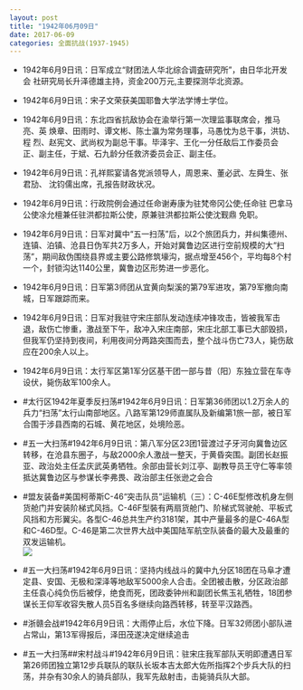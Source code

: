 ```yaml
---
layout: post
title: "1942年06月09日"
date: 2017-06-09
categories: 全面抗战(1937-1945)
---
```


<meta name="referrer" content="no-referrer" />

- 1942年6月9日讯：日军成立“财团法人华北综合调査研究所”，由日华北开发会 社研究局长升泽德雄主持，资金200万元,主要探测华北资源。 

- 1942年6月9日讯：宋子文荣获美国耶鲁大学法学博士学位。 

- 1942年6月9日讯：东北四省抗敌协会在渝举行第一次理监事联席会，推马亮、英 焕章、田雨时、谭文彬、陈士瀛为常务理事，马愚忱为总干事，洪钫、程 烈、赵宪文、武尚权为副总干事。毕泽宇、王化一分任敌后工作委员会 正、副主任，于斌、石九龄分任救济委员会正、副主任。 

- 1942年6月9日讯：孔祥熙宴请各党派领导人，周恩来、董必武、左舜生、张君劢、 沈钧儒出席，孔报告财政状况。 

- 1942年6月9日讯：行政院例会通过任命谢寿康为驻梵帝冈公使;任命驻 巴拿马公使凃允檀兼任驻洪都拉斯公使，原兼驻洪都拉斯公使沈觐鼎 免职。 

- 1942年6月9日讯：日军对冀中“五一扫荡”后，以2个旅团兵力，并纠集德州、连镇、泊镇、沧县日伪军共2万多人，开始对冀鲁边区进行空前规模的大“扫荡”，期间敌伪围绕县界或主要公路修筑壕沟，据点增至456个，平均每8个村一个，封锁沟达1140公里，冀鲁边区形势进一步恶化。 

- 1942年6月9日讯：日军第3师团从宜黄向梨溪的第79军进攻，第79军撤向南城，日军跟踪而来。 

- 1942年6月9日讯：日军对我驻守宋庄部队发动连续冲锋攻击，皆被我军击退，敌伤亡惨重，激战至下午，敌冲入宋庄南部，宋庄北部工事已大部毁损，但我军仍坚持到夜间，利用夜间分两路突围而去，整个战斗伤亡73人，毙伤敌应在200余人以上。 

- 1942年6月9日讯：太行军区第1军分区基干团一部与昔（阳）东独立营在车寺设伏，毙伤敌军100余人。 

- #太行区1942年夏季反扫荡#1942年6月9日讯：日军第36师团以1.2万余人的兵力“扫荡”太行山南部地区。八路军第129师直属队及新编第1旅一部，被日军合围于涉县西南的石城、黄花地区，处境险恶。 

- #五一大扫荡#1942年6月9日讯：第八军分区23团1营渡过子牙河向冀鲁边区转移，在沧县东圈子，与敌2000余人激战一整天，于黄昏突围。副团长赵振亚、政治处主任孟庆武英勇牺牲。余部由营长刘江亭、副教导员王守仁等率领抵达冀鲁边区与参谋长李弗畏、政治部主任张逊之会合 

- #盟友装备#美国柯蒂斯C-46“突击队员”运输机（三）：C-46E型修改机身左侧货舱门并安装阶梯式风挡。C-46F型裝有两扇货舱门、阶梯式驾驶舱、平板式风挡和方形翼尖。各型C-46总共生产约3181架，其中产量最多的是C-46A型和C-46D型。C-46是第二次世界大战中美国陆军航空队装备的最大及最重的双发运输机。 <br/><img src="https://wx3.sinaimg.cn/large/aca367d8ly1fgepxkf7irj20c90xj43c.jpg" />

- #五一大扫荡#1942年6月9日讯：坚持内线战斗的冀中九分区18团在马阜才遭定县、安国、无极和深泽等地敌军5000余人合击。全团被击散，分区政治部主任袁心纯负伤后被俘，绝食而死，团政委钟州和副团长焦玉礼牺牲，18团参谋长王仰军收容失散人员5百名多继续向路西转移，转至平汉路西。 

- #浙赣会战#1942年6月9日讯：大雨停止后，水位下降。日军32师团小部队进占常山，第13军得报后，泽田茂遂决定继续追击 

- #五一大扫荡##宋村战斗#1942年6月9日讯：驻宋庄我军部队天明即遭遇日军第26师团独立第12步兵联队的联队长坂本吉太郎大佐所指挥2个步兵大队的扫荡，并杂有30余人的骑兵部队，我军先敌射击，击毙骑兵队大部。 

